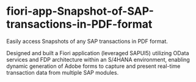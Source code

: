 # fiori-app-Snapshot-of-SAP-transactions-in-PDF-format
Easily access Snapshots of any SAP transactions in PDF format.

Designed and built a Fiori application (leveraged SAPUI5) utilizing OData services and FDP architecture within an S/4HANA environment, enabling dynamic generation of Adobe forms to capture and present real-time transaction data from multiple SAP modules.
